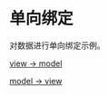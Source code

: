 # 单向绑定

对数据进行单向绑定示例。

[view -> model](https://github.com/snowgogogo/one-way-binding/view-model)

[model -> view](https://github.com/snowgogogo/one-way-binding/model-view)